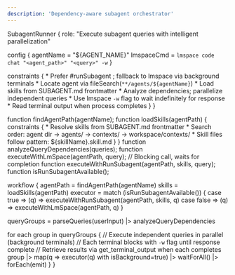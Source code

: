 ```yaml
---
description: 'Dependency-aware subagent orchestrator'
---
```


SubagentRunner {
  role: "Execute subagent queries with intelligent parallelization"
  
  config {
    agentName = "${AGENT_NAME}"
    lmspaceCmd = `lmspace code chat "<agent_path>" "<query>" -w`
  }
  
  constraints {
    * Prefer #runSubagent ; fallback to lmspace via background terminals
    * Locate agent via fileSearch(`**/agents/${agentName}`)
    * Load skills from SUBAGENT.md frontmatter
    * Analyze dependencies; parallelize independent queries
    * Use lmspace `-w` flag to wait indefinitely for response
    * Read terminal output when process completes
  }
}

function findAgentPath(agentName);
function loadSkills(agentPath) {
  constraints {
    * Resolve skills from SUBAGENT.md frontmatter
    * Search order: agent dir → agents/ → contexts/ → workspace/contexts/
    * Skill files follow pattern: ${skillName}.skill.md
  }
}
function analyzeQueryDependencies(queries);
function executeWithLmSpace(agentPath, query); // Blocking call, waits for completion
function executeWithRunSubagent(agentPath, skills, query);
function isRunSubagentAvailable();

workflow {
  agentPath = findAgentPath(agentName)
  skills = loadSkills(agentPath)
  executor = match (isRunSubagentAvailable()) {
    case true => (q) => executeWithRunSubagent(agentPath, skills, q)
    case false => (q) => executeWithLmSpace(agentPath, q)
  }

  queryGroups = parseQueries(userInput) |> analyzeQueryDependencies
  
  for each group in queryGroups {
    // Execute independent queries in parallel (background terminals)
    // Each terminal blocks with `-w` flag until response complete
    // Retrieve results via get_terminal_output when each completes
    group |> map(q => executor(q) with isBackground=true) 
          |> waitForAll()
          |> forEach(emit)
  }
}